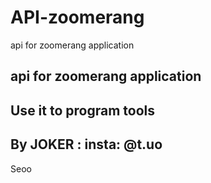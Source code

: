 # API-zoomerang
api for zoomerang application

api for zoomerang application
-
Use it to program tools
-
By JOKER : insta: @t.uo
-
Seoo
